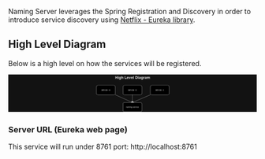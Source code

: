 Naming Server leverages the Spring Registration and Discovery in order to introduce service discovery using [Netflix - Eureka library](https://github.com/spring-cloud/spring-cloud-netflix).

## High Level Diagram
Below is a high level on how the services will be registered.

![High Level Diagram](./docs/diagrams/NamingService.png)

### Server URL (Eureka web page)
This service will run under 8761 port: http://localhost:8761

